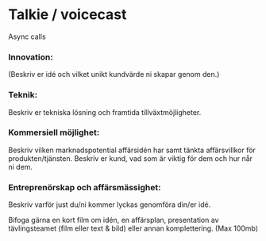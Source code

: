# Talkie / voicecast

Async calls




### Innovation:
(Beskriv er idé och vilket unikt kundvärde ni skapar genom den.)

### Teknik:
Beskriv er tekniska lösning och framtida tillväxtmöjligheter.

### Kommersiell möjlighet:
Beskriv vilken marknadspotential affärsidén har samt tänkta affärsvillkor för produkten/tjänsten. Beskriv er kund, vad som är viktig för dem och hur når ni dem.

### Entreprenörskap och affärsmässighet:
Beskriv varför just du/ni kommer lyckas genomföra din/er idé.



Bifoga gärna en kort film om idén, en affärsplan, presentation av tävlingsteamet (film eller text & bild) eller annan komplettering. (Max 100mb)
